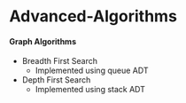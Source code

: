 # Advanced-Algorithms

#### Graph Algorithms
* Breadth First Search
  * Implemented using queue ADT 
* Depth First Search
  * Implemented using stack ADT

